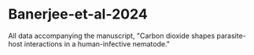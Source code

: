 # Banerjee-et-al-2024
All data accompanying the manuscript, "Carbon dioxide shapes parasite-host interactions in a human-infective nematode."
